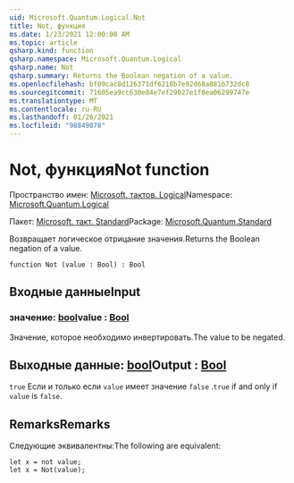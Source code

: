 ```yaml
---
uid: Microsoft.Quantum.Logical.Not
title: Not, функция
ms.date: 1/23/2021 12:00:00 AM
ms.topic: article
qsharp.kind: function
qsharp.namespace: Microsoft.Quantum.Logical
qsharp.name: Not
qsharp.summary: Returns the Boolean negation of a value.
ms.openlocfilehash: bf09cac8d126371df6218b7e92d68a881b732dc8
ms.sourcegitcommit: 71605ea9cc630e84e7ef29027e1f0ea06299747e
ms.translationtype: MT
ms.contentlocale: ru-RU
ms.lasthandoff: 01/26/2021
ms.locfileid: "98849078"
---
```

# <a name="not-function"></a><span data-ttu-id="29a76-102">Not, функция</span><span class="sxs-lookup"><span data-stu-id="29a76-102">Not function</span></span>

<span data-ttu-id="29a76-103">Пространство имен: [Microsoft. тактов. Logical](xref:Microsoft.Quantum.Logical)</span><span class="sxs-lookup"><span data-stu-id="29a76-103">Namespace: [Microsoft.Quantum.Logical](xref:Microsoft.Quantum.Logical)</span></span>

<span data-ttu-id="29a76-104">Пакет: [Microsoft. такт. Standard](https://nuget.org/packages/Microsoft.Quantum.Standard)</span><span class="sxs-lookup"><span data-stu-id="29a76-104">Package: [Microsoft.Quantum.Standard](https://nuget.org/packages/Microsoft.Quantum.Standard)</span></span>


<span data-ttu-id="29a76-105">Возвращает логическое отрицание значения.</span><span class="sxs-lookup"><span data-stu-id="29a76-105">Returns the Boolean negation of a value.</span></span>

```qsharp
function Not (value : Bool) : Bool
```


## <a name="input"></a><span data-ttu-id="29a76-106">Входные данные</span><span class="sxs-lookup"><span data-stu-id="29a76-106">Input</span></span>

### <a name="value--bool"></a><span data-ttu-id="29a76-107">значение: [bool](xref:microsoft.quantum.lang-ref.bool)</span><span class="sxs-lookup"><span data-stu-id="29a76-107">value : [Bool](xref:microsoft.quantum.lang-ref.bool)</span></span>

<span data-ttu-id="29a76-108">Значение, которое необходимо инвертировать.</span><span class="sxs-lookup"><span data-stu-id="29a76-108">The value to be negated.</span></span>



## <a name="output--bool"></a><span data-ttu-id="29a76-109">Выходные данные: [bool](xref:microsoft.quantum.lang-ref.bool)</span><span class="sxs-lookup"><span data-stu-id="29a76-109">Output : [Bool](xref:microsoft.quantum.lang-ref.bool)</span></span>

<span data-ttu-id="29a76-110">`true` Если и только если `value` имеет значение `false` .</span><span class="sxs-lookup"><span data-stu-id="29a76-110">`true` if and only if `value` is `false`.</span></span>

## <a name="remarks"></a><span data-ttu-id="29a76-111">Remarks</span><span class="sxs-lookup"><span data-stu-id="29a76-111">Remarks</span></span>

<span data-ttu-id="29a76-112">Следующие эквивалентны:</span><span class="sxs-lookup"><span data-stu-id="29a76-112">The following are equivalent:</span></span>

```qsharp
let x = not value;
let x = Not(value);
```